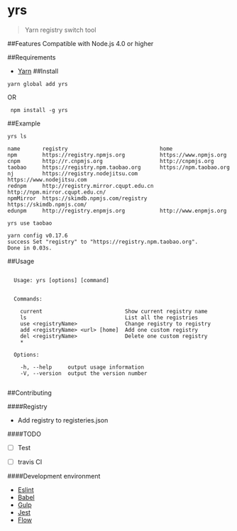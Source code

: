 # yrs
>Yarn registry switch tool

##Features
Compatible with Node.js 4.0 or higher

##Requirements
- [Yarn](https://yarnpkg.com)
##Install

```
yarn global add yrs
```
OR

```
 npm install -g yrs
```

##Example
```
yrs ls

name       registry                             home                             
npm        https://registry.npmjs.org           https://www.npmjs.org            
cnpm       http://r.cnpmjs.org                  http://cnpmjs.org                
taobao     https://registry.npm.taobao.org      https://npm.taobao.org           
nj         https://registry.nodejitsu.com       https://www.nodejitsu.com        
rednpm     http://registry.mirror.cqupt.edu.cn  http://npm.mirror.cqupt.edu.cn/  
npmMirror  https://skimdb.npmjs.com/registry    https://skimdb.npmjs.com/        
edunpm     http://registry.enpmjs.org           http://www.enpmjs.org 

```

```
yrs use taobao

yarn config v0.17.6
success Set "registry" to "https://registry.npm.taobao.org".
Done in 0.03s. 

```


##Usage
```

  Usage: yrs [options] [command]


  Commands:

    current                          Show current registry name
    ls                               List all the registries
    use <registryName>               Change registry to registry
    add <registryName> <url> [home]  Add one custom registry
    del <registryName>               Delete one custom registry
    *                              

  Options:

    -h, --help     output usage information
    -V, --version  output the version number


```
##Contributing

####Registry

- Add registry to registeries.json

####TODO
- [ ] Test
- [ ] travis CI


####Development environment
   - [Eslint](http://eslint.org/)
   - [Babel](http://babeljs.io/)
   - [Gulp](http://gulpjs.com/)
   - [Jest](https://facebook.github.io/jest/) 
   - [Flow](https://flowtype.org/)
